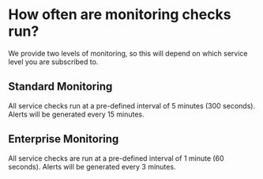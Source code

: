 # How often are monitoring checks run?

We provide two levels of monitoring, so this will depend on which service level you are subscribed to.

## Standard Monitoring

All service checks run at a pre-defined interval of 5 minutes (300 seconds). Alerts will be generated every 15 minutes.

## Enterprise Monitoring

All service checks are run at a pre-defined interval of 1 minute (60 seconds). Alerts will be generated every 3 minutes.
